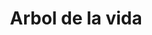 ---
title: Arbol de la vida
date: 
draft: false

# descripcion
description : Aro de plata con piedra cubic

materials: Plata 925

color: Multicolor

dimensions: 1cm

code: 01-16-0322

type: "Aros"

categories: []

price: $5.320,00

price_eftvo: $4.520,00

# Images
# first image will be shown in the product page
images:
  # - image: "images/path_to_image"
  # La ubicacion de las imagenes es imagenes/Aros/Aros.Cubic/01-16-0322-arbol-de-la-vida
  - image: "./images/aros/cubic/01-16-0322-arbol-de-la-vida_a.JPG"
  - image: "./images/aros/cubic/01-16-0322-arbol-de-la-vida_b.JPG"
---